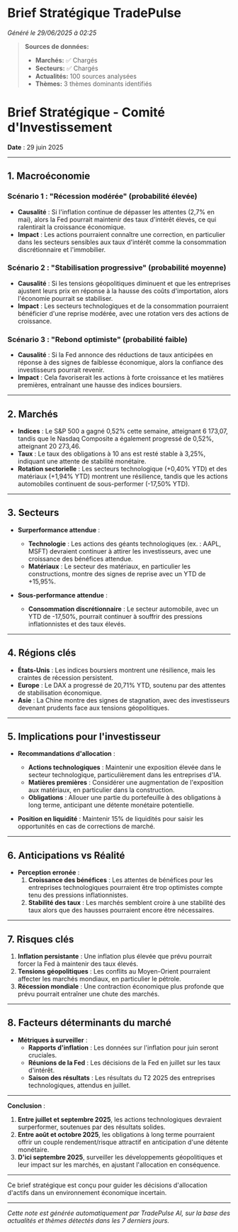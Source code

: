 # Brief Stratégique TradePulse

*Généré le 29/06/2025 à 02:25*

> **Sources de données:**
> - **Marchés:** ✅ Chargés
> - **Secteurs:** ✅ Chargés
> - **Actualités:** 100 sources analysées
> - **Thèmes:** 3 thèmes dominants identifiés

# Brief Stratégique - Comité d'Investissement

**Date** : 29 juin 2025

---

## 1. Macroéconomie

### Scénario 1 : "Récession modérée" (probabilité élevée)
- **Causalité** : Si l'inflation continue de dépasser les attentes (2,7% en mai), alors la Fed pourrait maintenir des taux d'intérêt élevés, ce qui ralentirait la croissance économique.
- **Impact** : Les actions pourraient connaître une correction, en particulier dans les secteurs sensibles aux taux d'intérêt comme la consommation discrétionnaire et l'immobilier.

### Scénario 2 : "Stabilisation progressive" (probabilité moyenne)
- **Causalité** : Si les tensions géopolitiques diminuent et que les entreprises ajustent leurs prix en réponse à la hausse des coûts d'importation, alors l'économie pourrait se stabiliser.
- **Impact** : Les secteurs technologiques et de la consommation pourraient bénéficier d'une reprise modérée, avec une rotation vers des actions de croissance.

### Scénario 3 : "Rebond optimiste" (probabilité faible)
- **Causalité** : Si la Fed annonce des réductions de taux anticipées en réponse à des signes de faiblesse économique, alors la confiance des investisseurs pourrait revenir.
- **Impact** : Cela favoriserait les actions à forte croissance et les matières premières, entraînant une hausse des indices boursiers.

---

## 2. Marchés

- **Indices** : Le S&P 500 a gagné 0,52% cette semaine, atteignant 6 173,07, tandis que le Nasdaq Composite a également progressé de 0,52%, atteignant 20 273,46.
- **Taux** : Le taux des obligations à 10 ans est resté stable à 3,25%, indiquant une attente de stabilité monétaire.
- **Rotation sectorielle** : Les secteurs technologique (+0,40% YTD) et des matériaux (+1,94% YTD) montrent une résilience, tandis que les actions automobiles continuent de sous-performer (-17,50% YTD).

---

## 3. Secteurs

- **Surperformance attendue** : 
  - **Technologie** : Les actions des géants technologiques (ex. : AAPL, MSFT) devraient continuer à attirer les investisseurs, avec une croissance des bénéfices attendue.
  - **Matériaux** : Le secteur des matériaux, en particulier les constructions, montre des signes de reprise avec un YTD de +15,95%.
  
- **Sous-performance attendue** : 
  - **Consommation discrétionnaire** : Le secteur automobile, avec un YTD de -17,50%, pourrait continuer à souffrir des pressions inflationnistes et des taux élevés.

---

## 4. Régions clés

- **États-Unis** : Les indices boursiers montrent une résilience, mais les craintes de récession persistent.
- **Europe** : Le DAX a progressé de 20,71% YTD, soutenu par des attentes de stabilisation économique.
- **Asie** : La Chine montre des signes de stagnation, avec des investisseurs devenant prudents face aux tensions géopolitiques.

---

## 5. Implications pour l'investisseur

- **Recommandations d'allocation** :
  - **Actions technologiques** : Maintenir une exposition élevée dans le secteur technologique, particulièrement dans les entreprises d'IA.
  - **Matières premières** : Considérer une augmentation de l'exposition aux matériaux, en particulier dans la construction.
  - **Obligations** : Allouer une partie du portefeuille à des obligations à long terme, anticipant une détente monétaire potentielle.

- **Position en liquidité** : Maintenir 15% de liquidités pour saisir les opportunités en cas de corrections de marché.

---

## 6. Anticipations vs Réalité

- **Perception erronée** :
  1. **Croissance des bénéfices** : Les attentes de bénéfices pour les entreprises technologiques pourraient être trop optimistes compte tenu des pressions inflationnistes.
  2. **Stabilité des taux** : Les marchés semblent croire à une stabilité des taux alors que des hausses pourraient encore être nécessaires.
  
---

## 7. Risques clés

1. **Inflation persistante** : Une inflation plus élevée que prévu pourrait forcer la Fed à maintenir des taux élevés.
2. **Tensions géopolitiques** : Les conflits au Moyen-Orient pourraient affecter les marchés mondiaux, en particulier le pétrole.
3. **Récession mondiale** : Une contraction économique plus profonde que prévu pourrait entraîner une chute des marchés.

---

## 8. Facteurs déterminants du marché

- **Métriques à surveiller** :
  - **Rapports d'inflation** : Les données sur l'inflation pour juin seront cruciales.
  - **Réunions de la Fed** : Les décisions de la Fed en juillet sur les taux d'intérêt.
  - **Saison des résultats** : Les résultats du T2 2025 des entreprises technologiques, attendus en juillet.

---

**Conclusion** : 

1. **Entre juillet et septembre 2025**, les actions technologiques devraient surperformer, soutenues par des résultats solides.
2. **Entre août et octobre 2025**, les obligations à long terme pourraient offrir un couple rendement/risque attractif en anticipation d'une détente monétaire.
3. **D'ici septembre 2025**, surveiller les développements géopolitiques et leur impact sur les marchés, en ajustant l'allocation en conséquence.

--- 

Ce brief stratégique est conçu pour guider les décisions d'allocation d'actifs dans un environnement économique incertain.

---

*Cette note est générée automatiquement par TradePulse AI, sur la base des actualités et thèmes détectés dans les 7 derniers jours.*
